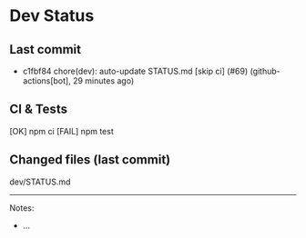 # Dev Status

## Last commit
- c1fbf84 chore(dev): auto-update STATUS.md [skip ci] (#69) (github-actions[bot], 29 minutes ago)
## CI & Tests
[OK] npm ci
[FAIL] npm test

## Changed files (last commit)
dev/STATUS.md

---
Notes:
- ...
